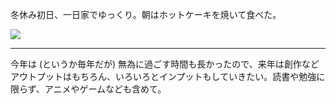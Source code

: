冬休み初日、一日家でゆっくり。朝はホットケーキを焼いて食べた。

![](https://photos.old.apkas.net/medium/202412/20241228-100455.webp)

---

今年は (というか毎年だが) 無為に過ごす時間も長かったので、来年は創作などアウトプットはもちろん、いろいろとインプットもしていきたい。読書や勉強に限らず、アニメやゲームなども含めて。
